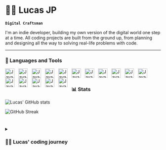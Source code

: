 # 🏄‍♂️ Lucas JP

**`Digital Craftsman`**

I'm an indie developer, building my own version of the digital world one step at a time. All coding projects are built from the ground up, from planning and designing all the way to solving real-life problems with code.
<!--
   <p align="left">
      <a href="https://www.youtube.com/c/fknight?sub_confirmation=1">
         <img alt="youtube subscribers" title="Subscribe to my YouTube channel" src="https://custom-icon-badges.demolab.com/youtube/channel/subscribers/UC2WHjPDvbE6O328n17ZGcfg?color=%23E05D44&label=SUBSCRIBE&logo=video&logoColor=white&style=for-the-badge&labelColor=CE4630"/></a> 
      <a href="https://www.youtube.com/c/fknight">
         <img alt="youtube views" title="YouTube views" src="https://custom-icon-badges.demolab.com/youtube/channel/views/UC2WHjPDvbE6O328n17ZGcfg?color=%23E1AD0E&logo=eye&logoColor=white&style=for-the-badge&labelColor=C79600"/></a> 
      <a href="https://github.com/ForrestKnight?tab=followers">
         <img alt="followers" title="Follow me on Github" src="https://custom-icon-badges.demolab.com/github/followers/ForrestKnight?color=236ad3&labelColor=1155ba&style=for-the-badge&logo=person-add&label=Follow&logoColor=white"/></a>
      <a href="https://github.com/ForrestKnight?tab=repositories&sort=stargazers">
         <img alt="total stars" title="Total stars on GitHub" src="https://custom-icon-badges.demolab.com/github/stars/ForrestKnight?color=55960c&style=for-the-badge&labelColor=488207&logo=star"/></a>
   </p>
-->
---

### 🧰 Languages and Tools

<img align="left" alt="Java" width="30px" style="padding-right:10px;" src="https://cdn.jsdelivr.net/gh/devicons/devicon/icons/java/java-original.svg"/>
<img align="left" alt="Java" width="30px" style="padding-right:10px;" src="https://cdn.jsdelivr.net/gh/devicons/devicon/icons/spring/spring-original.svg" />
<img align="left" alt="Java" width="30px" style="padding-right:10px;" src="https://cdn.jsdelivr.net/gh/devicons/devicon/icons/typescript/typescript-plain.svg" />
<img align="left" alt="Java" width="30px" style="padding-right:10px;" src="https://cdn.jsdelivr.net/gh/devicons/devicon/icons/angularjs/angularjs-plain.svg" />
<img align="left" alt="Java" width="30px" style="padding-right:10px;" src="https://cdn.jsdelivr.net/gh/devicons/devicon/icons/git/git-original.svg" />
<img align="left" alt="Java" width="30px" style="padding-right:10px;" src="https://cdn.jsdelivr.net/gh/devicons/devicon/icons/linux/linux-original.svg" />
<img align="left" alt="Java" width="30px" style="padding-right:10px;" src="https://cdn.jsdelivr.net/gh/devicons/devicon/icons/html5/html5-plain.svg" />
<img align="left" alt="Java" width="30px" style="padding-right:10px;" src="https://cdn.jsdelivr.net/gh/devicons/devicon/icons/css3/css3-plain.svg" />
<img align="left" alt="Java" width="30px" style="padding-right:10px;" src="https://cdn.jsdelivr.net/gh/devicons/devicon/icons/javascript/javascript-plain.svg" />
<img align="left" alt="Java" width="30px" style="padding-right:10px;" src="https://cdn.jsdelivr.net/gh/devicons/devicon/icons/react/react-original.svg" />
<img align="left" alt="Java" width="30px" style="padding-right:10px;" src="https://cdn.jsdelivr.net/gh/devicons/devicon/icons/nodejs/nodejs-original.svg" />
<img align="left" alt="Java" width="30px" style="padding-right:10px;" src="https://cdn.jsdelivr.net/gh/devicons/devicon/icons/python/python-plain.svg" />
<img align="left" alt="Java" width="30px" style="padding-right:10px;" src="https://cdn.jsdelivr.net/gh/devicons/devicon/icons/cplusplus/cplusplus-line.svg" />
<img align="left" alt="Java" width="30px" style="padding-right:10px;" src="https://cdn.jsdelivr.net/gh/devicons/devicon/icons/github/github-original.svg" />
<img align="left" alt="Java" width="30px" style="padding-right:10px;" src="https://cdn.jsdelivr.net/gh/devicons/devicon/icons/gradle/gradle-plain.svg" />
<img align="left" alt="Java" width="30px" style="padding-right:10px;" src="https://cdn.jsdelivr.net/gh/devicons/devicon/icons/bash/bash-original.svg" />
<br />

#

<!-- ### 📺 Latest YouTube Videos BEGIN YOUTUBE-CARDS
[![I Made a Custom GitHub Profile README Portfolio (and you can, too)](https://ytcards.demolab.com/?id=9A8sQZDRn5o&title=I+Made+a+Custom+GitHub+Profile+README+Portfolio+%28and+you+can%2C+too%29&timestamp=1663770604&background_color=%230d1117&title_color=%23ffffff&stats_color=%23dedede&width=250&duration=655 "I Made a Custom GitHub Profile README Portfolio (and you can, too)")](https://www.youtube.com/watch?v=9A8sQZDRn5o)
[![5 Coding Projects (from beginner to advanced)](https://ytcards.demolab.com/?id=n2B-FClr5rA&title=5+Coding+Projects+%28from+beginner+to+advanced%29&timestamp=1663079409&background_color=%230d1117&title_color=%23ffffff&stats_color=%23dedede&width=250&duration=1090 "5 Coding Projects (from beginner to advanced)")](https://www.youtube.com/watch?v=n2B-FClr5rA)
[![I Built an AI That Shoots Me in the Face When I Get Distracted](https://ytcards.demolab.com/?id=A8eegxL82PI&title=I+Built+an+AI+That+Shoots+Me+in+the+Face+When+I+Get+Distracted&timestamp=1662046201&background_color=%230d1117&title_color=%23ffffff&stats_color=%23dedede&width=250&duration=570 "I Built an AI That Shoots Me in the Face When I Get Distracted")](https://www.youtube.com/watch?v=A8eegxL82PI)
[![Why I’m able to Code 4 Hours with NO breaks (how to stay focused & productive)](https://ytcards.demolab.com/?id=H68Iqm6c36U&title=Why+I%E2%80%99m+able+to+Code+4+Hours+with+NO+breaks+%28how+to+stay+focused+%26+productive%29&timestamp=1660140015&background_color=%230d1117&title_color=%23ffffff&stats_color=%23dedede&width=250&duration=538 "Why I’m able to Code 4 Hours with NO breaks (how to stay focused & productive)")](https://www.youtube.com/watch?v=H68Iqm6c36U)
[![My Visual Studio Code Setup for Web Development](https://ytcards.demolab.com/?id=H2gvHxC9gFY&title=My+Visual+Studio+Code+Setup+for+Web+Development&timestamp=1659103208&background_color=%230d1117&title_color=%23ffffff&stats_color=%23dedede&width=250&duration=922 "My Visual Studio Code Setup for Web Development")](https://www.youtube.com/watch?v=H2gvHxC9gFY)
[![Everything You NEED to Know About WEB APP Architecture](https://ytcards.demolab.com/?id=sDlCSIDwpDs&title=Everything+You+NEED+to+Know+About+WEB+APP+Architecture&timestamp=1655911813&background_color=%230d1117&title_color=%23ffffff&stats_color=%23dedede&width=250&duration=627 "Everything You NEED to Know About WEB APP Architecture")](https://www.youtube.com/watch?v=sDlCSIDwpDs)
 END YOUTUBE-CARDS -->

<!-- 
[<img src="https://custom-icon-badges.demolab.com/badge/-Subscribe%20For%20More-red?style=for-the-badge&logo=video&logoColor=white"/>](https://www.youtube.com/c/fknight?sub_confirmation=1)
-->
#
### 📊 Stats

![Lucas' GitHub stats](https://github-readme-stats.vercel.app/api?username=lucasjotap&show_icons=true&theme=gruvbox)

![GitHub Streak](https://streak-stats.demolab.com?user=ForrestKnight&theme=gruvbox&border_radius=4.5)

#

<details>
 <summary><h3>👨‍💻 Lucas' coding journey</h3></summary>
   I started my coding journey as a naive software engineering student. 
   Now I'm learning about data structures and algorithms in college.
[website]: https://ancient-lowlands-14187.herokuapp.com/

